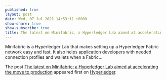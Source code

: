 ```yaml
---
published: true
layout: post
date: Wed, 07 Jul 2021 14:53:11 +0000
show-share: true
show-subscribe: true
title: The latest on Minifabric, a Hyperledger Lab aimed at accelerating the move to production
---
```

<p>Minifabric is a Hyperledger Lab that makes setting up a Hyperledger Fabric network easy and fast. It also helps application developers with needed connection profiles and wallets when a Fabric...</p>
<p>The post <a rel="nofollow" href="https://www.hyperledger.org/blog/2021/07/07/the-latest-on-minifabric-a-hyperledger-lab-aimed-at-accelerating-the-move-to-production">The latest on Minifabric: a Hyperledger Lab aimed at accelerating the move to production</a> appeared first on <a rel="nofollow" href="https://www.hyperledger.org">Hyperledger</a>.</p>
